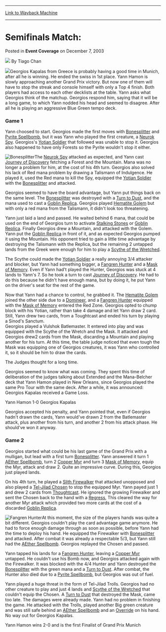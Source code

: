 
---
[Link to Wayback Machine](https://web.archive.org/web/20220814122918/https://magic.wizards.com/en/articles/archive/event-coverage/semifinals-match-2003-12-07-0)

[_metadata_:author]:- "Tiago Chan"
[_metadata_:description]:- "Georgios Kapalas from Greece is probably having a good time in Munich, after all he is winning. He ended the swiss in 1st place. Yann Hamon is slowly approaching another Grand Prix victory. But now one of them will have to stop the streak and console himself with only a Top 4 finish. Both players had access to each other decklists at the table. Yann asks what Georgios think of"
[_metadata_:generator]:- "Drupal 7 (http://drupal.org)"
[_metadata_:node]:- "781181"
[_metadata_:publish_date]:- "2003-12-07"
[_metadata_:source]:- "div-main-content"
[_metadata_:title]:- "Semifinals Match:"
[_metadata_:wayback_capture_timestamp]:- "2022-08-14 12:29:18"
[_metadata_:wayback_raw_url]:- "https://web.archive.org/web/20220814122918id_/https://magic.wizards.com/en/articles/archive/event-coverage/semifinals-match-2003-12-07-0"
[_metadata_:wayback_url]:- "https://magic.wizards.com/en/articles/archive/event-coverage/semifinals-match-2003-12-07-0"
---


Semifinals Match:
=================



 Posted in **Event Coverage**
 on December 7, 2003 






![](https://media.magic.wizards.com/styles/auth_small/public/generic-avatar-150_97.png)
By Tiago Chan











![](https://media.magic.wizards.com/image_legacy_migration/sideboard/images/gpmun03/sf2.jpg)Georgios Kapalas from Greece is probably having a good time in Munich, after all he is winning. He ended the swiss in 1st place. Yann Hamon is slowly approaching another Grand Prix victory. But now one of them will have to stop the streak and console himself with only a Top 4 finish. Both players had access to each other decklists at the table. Yann asks what Georgios think of the matchup. Georgios respond him, saying that it will be a long game, to which Yann nodded his head and seemed to disagree. After all he is playing an aggressive Blue Green tempo deck.

### Game 1

Yann choosed to start. Georgios made the first moves with [Bonesplitter](https://gatherer.wizards.com/Pages/Card/Details.aspx?name=Bonesplitter) and [Pyrite Spellbomb](https://gatherer.wizards.com/Pages/Card/Details.aspx?name=Pyrite+Spellbomb), but it was Yann who played the first creature, a [Neurok Spy](https://gatherer.wizards.com/Pages/Card/Details.aspx?name=Neurok+Spy). Georgios's [Yotian Soldier](https://gatherer.wizards.com/Pages/Card/Details.aspx?name=Yotian+Soldier) that followed was unable to stop it. Georgios also happened to have only Forests so the Pyrite wouldn't stop it either.

![Bonesplitter](http://gatherer.wizards.com/Handlers/Image.ashx?type=card&name=Bonesplitter)The [Neurok Spy](https://gatherer.wizards.com/Pages/Card/Details.aspx?name=Neurok+Spy) attacked as expected, and Yann cast [Journey of Discovery](https://gatherer.wizards.com/Pages/Card/Details.aspx?name=Journey+of+Discovery) fetching a Forest and the Mountain. Mana was no longer a problem for him, at the cost of his 4th turn. Georgios also solved his lack of Red mana problem by drawing a Talismann of Indulgence. He played it, used the Red mana to kill the Spy, equipped the [Yotian Soldier](https://gatherer.wizards.com/Pages/Card/Details.aspx?name=Yotian+Soldier) with the [Bonesplitter](https://gatherer.wizards.com/Pages/Card/Details.aspx?name=Bonesplitter) and attacked. 

Georgios seemed to have the board advantage, but Yann put things back on the same level. The [Bonesplitter](https://gatherer.wizards.com/Pages/Card/Details.aspx?name=Bonesplitter) was destroyed with a [Turn to Dust](https://gatherer.wizards.com/Pages/Card/Details.aspx?name=Turn+to+Dust), and the mana used to cast a [Goblin Replica](https://gatherer.wizards.com/Pages/Card/Details.aspx?name=Goblin+Replica). Georgios played [Hematite Golem](https://gatherer.wizards.com/Pages/Card/Details.aspx?name=Hematite+Golem) but with only a red mana from the Talismann, it didn't look too threatening. 

Yann just laid a land and passed. He waited behind 6 mana, that could be used on the end of Georgios turn to activate [Stalking Stones](https://gatherer.wizards.com/Pages/Card/Details.aspx?name=Stalking+Stones) or [Goblin Replica](https://gatherer.wizards.com/Pages/Card/Details.aspx?name=Goblin+Replica). Finally Georgios drew a Mountain, and attacked with the Golem. Yann put the [Goblin Replica](https://gatherer.wizards.com/Pages/Card/Details.aspx?name=Goblin+Replica) in front of it, and as expected Georgios pumped it using the Mountain. His opponent tried to gain a little time advantage by destroying the Talismann with the Replica, but the remaining 2 untapped lands from the Greek were enough for him to play a [Scythe of the Wretched](https://gatherer.wizards.com/Pages/Card/Details.aspx?name=Scythe+of+the+Wretched).

The Scythe could made the [Yotian Soldier](https://gatherer.wizards.com/Pages/Card/Details.aspx?name=Yotian+Soldier) a really annoying 3/4 attacker and blocker, but Yann had something bigger, a [Fangren Hunter](https://gatherer.wizards.com/Pages/Card/Details.aspx?name=Fangren+Hunter) and a [Mask of Memory](https://gatherer.wizards.com/Pages/Card/Details.aspx?name=Mask+of+Memory). Even if Yann had't played the Hunter, Georgios was stuck at 4 lands to Yann's 7. So he took a turn to cast [Journey of Discovery](https://gatherer.wizards.com/Pages/Card/Details.aspx?name=Journey+of+Discovery). He had to do this because he didn't have enough mana, but by doing it, he put Yann on the driver's seat for the rest of the game.

Now that Yann had a chance to control, he grabbed it. The [Hematite Golem](https://gatherer.wizards.com/Pages/Card/Details.aspx?name=Hematite+Golem) joined the other side due to a [Domineer](https://gatherer.wizards.com/Pages/Card/Details.aspx?name=Domineer), and a [Fangren Hunter](https://gatherer.wizards.com/Pages/Card/Details.aspx?name=Fangren+Hunter) equipped with the [Mask of Memory](https://gatherer.wizards.com/Pages/Card/Details.aspx?name=Mask+of+Memory) entered the Red Zone. Georgios opted to chump block with his Yotian, rather than take 4 damage and let Yann draw 2 card. Still, Yann drew two cards, from a Toughtcast and ended his turn by playing a Sinod's Sanctum.   
 Georgios played a Vulshok Batlemaster. It entered into play and was equipped with the Scythe of the Wretch and the Mask. It attacked and Georgios drew2 cards from the Mask, discarding a Mountain and playing another for his turn. At this time, the table judge noticed that even tough the Mask was equipping one of Georgios creatures, it was Yann who controlled it, so it should be him to draw the cards. 

The Judges thought for a long time.

Georgios seemed to know what was coming. They spent this time of deliberation of the judges talking about Extended and the Mana-Belcher deck that Yann Hamon played in New Orleans, since Georgios played the same Pro Tour with the same deck. After a while, it was announced: Georgios Kapalas received a Game Loss.

Yann Hamon 1-0 Georgios Kapalas

Georgios accepted his penalty, and Yann pointed that, even if Georgios hadn't drawn the cards, Yann would've drawn 2 from the Batlemaster attack, plus another from his turn, and another 2 from his attack phase. He should've won it anyway.

### Game 2

Georgios started what could be his last game of the Grand Prix with a mulligan, but lead with a first turn [Bonesplitter](https://gatherer.wizards.com/Pages/Card/Details.aspx?name=Bonesplitter). Yann answered it turn 1 [AEther Spellbomb](https://gatherer.wizards.com/Pages/Card/Details.aspx?name=AEther+Spellbomb), turn 2 [Copper Myr](https://gatherer.wizards.com/Pages/Card/Details.aspx?name=Copper+Myr) and turn 3 [Mask of Memory](https://gatherer.wizards.com/Pages/Card/Details.aspx?name=Mask+of+Memory), equip the Myr, attack and draw 2. Quite an impressive curve. During this, Georgios just played lands.

On his 4th turn, he played a [Slith Firewalker](https://gatherer.wizards.com/Pages/Card/Details.aspx?name=Slith+Firewalker) that attacked unopposed and also played a [Tel-Jilad Chosen](https://gatherer.wizards.com/Pages/Card/Details.aspx?name=Tel-Jilad+Chosen) to stop the equipped Myr. Yann payed just 1 and drew 2 cards from [Thoughtcast](https://gatherer.wizards.com/Pages/Card/Details.aspx?name=Thoughtcast). He ignored the growing Firewalker and sent the Chosen back to the hand with a [Regress](https://gatherer.wizards.com/Pages/Card/Details.aspx?name=Regress), This cleared the way for another Myr attack which provided two more cards at the cost of a discarded [Goblin Replica](https://gatherer.wizards.com/Pages/Card/Details.aspx?name=Goblin+Replica).

![Fangren Hunter](http://gatherer.wizards.com/Handlers/Image.ashx?type=card&name=Fangren+Hunter)At this moment, the size of the players hands was quite a bit different. Georgios couldn't play the card advantage game anymore. He had to force enough damage through as soon as possible, before Yann had the time to deploy his hand. He equipped the Firewalker with [Bonesplitter](https://gatherer.wizards.com/Pages/Card/Details.aspx?name=Bonesplitter) and attacked. After combat it was already a respectable 5/3, but Yann still had the [AEther Spellbomb](https://gatherer.wizards.com/Pages/Card/Details.aspx?name=AEther+Spellbomb). Georgios replayed the Chosen and passed.

Yann tapped his lands for a [Fangren Hunter](https://gatherer.wizards.com/Pages/Card/Details.aspx?name=Fangren+Hunter), leaving a [Copper Myr](https://gatherer.wizards.com/Pages/Card/Details.aspx?name=Copper+Myr) untapped. He couldn't use his Bomb now, and Georgios attacked again with the Firewalker. It was blocked with the 4/4 Hunter and Yann destroyed the [Bonesplitter](https://gatherer.wizards.com/Pages/Card/Details.aspx?name=Bonesplitter) with the green mana and a [Turn to Dust](https://gatherer.wizards.com/Pages/Card/Details.aspx?name=Turn+to+Dust). After combat, the Hunter also died due to a [Pyrite Spellbomb](https://gatherer.wizards.com/Pages/Card/Details.aspx?name=Pyrite+Spellbomb), but Georgios was out of fuel.

Yann played a huge threat in the form of Tel-Jilad Trolls. Georgios had no other creature to play and just 4 lands and [Scythe of the Wretched](https://gatherer.wizards.com/Pages/Card/Details.aspx?name=Scythe+of+the+Wretched) that couldn't equip the Chosen. A [Turn to Dust](https://gatherer.wizards.com/Pages/Card/Details.aspx?name=Turn+to+Dust) that destroyed the Mask, came too late. The damages were already made. Yann had no problem in finishing the game. He attacked with the Trolls, played another Big green creature and was still safe behind an [AEther Spellbomb](https://gatherer.wizards.com/Pages/Card/Details.aspx?name=AEther+Spellbomb) and an [Override](https://gatherer.wizards.com/Pages/Card/Details.aspx?name=Override) on his hand. No way out for Georgios Kapalas.

Yann Hamon wins 2-0 and is the first Finalist of Grand Prix Munich







